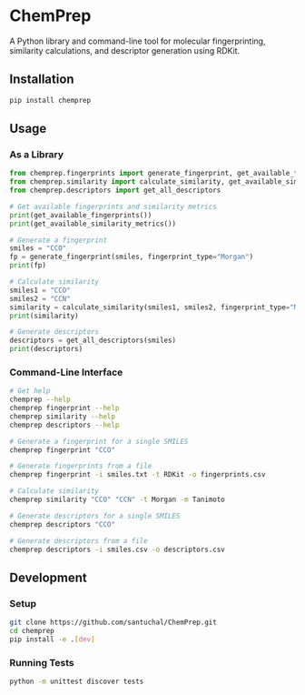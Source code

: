 # ChemPrep

A Python library and command-line tool for molecular fingerprinting, similarity calculations, and descriptor generation using RDKit.

## Installation

```bash
pip install chemprep
```

## Usage

### As a Library

```python
from chemprep.fingerprints import generate_fingerprint, get_available_fingerprints
from chemprep.similarity import calculate_similarity, get_available_similarity_metrics
from chemprep.descriptors import get_all_descriptors

# Get available fingerprints and similarity metrics
print(get_available_fingerprints())
print(get_available_similarity_metrics())

# Generate a fingerprint
smiles = "CCO"
fp = generate_fingerprint(smiles, fingerprint_type="Morgan")
print(fp)

# Calculate similarity
smiles1 = "CCO"
smiles2 = "CCN"
similarity = calculate_similarity(smiles1, smiles2, fingerprint_type="Morgan", similarity_metric="Tanimoto")
print(similarity)

# Generate descriptors
descriptors = get_all_descriptors(smiles)
print(descriptors)
```

### Command-Line Interface

```bash
# Get help
chemprep --help
chemprep fingerprint --help
chemprep similarity --help
chemprep descriptors --help

# Generate a fingerprint for a single SMILES
chemprep fingerprint "CCO"

# Generate fingerprints from a file
chemprep fingerprint -i smiles.txt -t RDKit -o fingerprints.csv

# Calculate similarity
chemprep similarity "CCO" "CCN" -t Morgan -m Tanimoto

# Generate descriptors for a single SMILES
chemprep descriptors "CCO"

# Generate descriptors from a file
chemprep descriptors -i smiles.csv -o descriptors.csv
```

## Development

### Setup

```bash
git clone https://github.com/santuchal/ChemPrep.git
cd chemprep
pip install -e .[dev]
```

### Running Tests

```bash
python -m unittest discover tests
```
